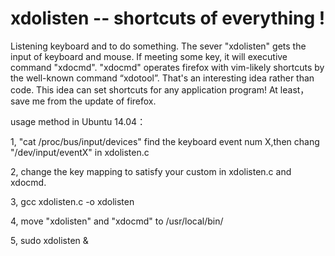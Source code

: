 # xdolisten  --  shortcuts of everything !
Listening keyboard and to do something. The sever "xdolisten" gets the input of keyboard and mouse.  If meeting  some key, it will  executive command "xdocmd".  "xdocmd" operates firefox with vim-likely shortcuts  by the well-known command “xdotool”.  That's an interesting idea rather than code.  This idea can set shortcuts for any application program! At least， save me from the update of firefox. 


usage method in Ubuntu 14.04：

1, "cat /proc/bus/input/devices" find the keyboard event num X,then chang "/dev/input/eventX" in xdolisten.c

2, change the key mapping to satisfy your custom in xdolisten.c and xdocmd.

3, gcc xdolisten.c -o xdolisten

4, move "xdolisten" and "xdocmd" to /usr/local/bin/

5, sudo xdolisten &
